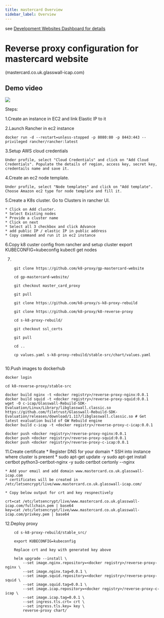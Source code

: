 ```yaml
---
title: mastercard Overview
sidebar_label: Overview
---
```


see [Development Websites Dashboard for details](../../dashboards/websites/development.md)

# Reverse proxy configuration for mastercard website

(mastercard.co.uk.glasswall-icap.com)

## Demo video
[![](http://img.youtube.com/vi/jKVaHXvNlJQ/0.jpg)](http://www.youtube.com/watch?v=jKVaHXvNlJQ "Mastercard")


Steps:

1.Create an instance in EC2 and link Elastic IP to it

2.Launch Rancher in ec2 instance

    docker run -d --restart=unless-stopped -p 8080:80 -p 8443:443 --privileged rancher/rancher:latest

3.Setup AWS cloud credentials
    
    Under profile, select "Cloud Credentials" and click on "Add Cloud Credentials". Populate the details of region, access key, secret key, credentails name and save it.
    
4.Create an ec2 node template.

    Under profile, select "Node templates" and click on "Add template". Choose Amazon ec2 type for node template and fill it.
    
5.Create a K8s cluster.
    Go to Clusters in rancher UI.

    * Click on Add cluster. 
    * Select Existing nodes
    * Provide a cluster name
    * Click on next
    * Select all 3 checkbox and click Advance
    * add public IP / elastic IP in public address 
    * Copy command and run it in ec2 instance
    
6.Copy k8 custer config from rancher and setup cluster
    export KUBECONFIG=kubeconfig
    kubectl get nodes

7.
```
    git clone https://github.com/k8-proxy/gp-mastercard-website
    
    cd gp-mastercard-website/
    
    git checkout master_card_proxy 
    
    git pull
    
    git clone https://github.com/k8-proxy/s-k8-proxy-rebuild
    
    git clone https://github.com/k8-proxy/k8-reverse-proxy
    
    cd s-k8-proxy-rebuild/
    
    git checkout ssl_certs
    
    git pull
    
    cd ..
  
    cp values.yaml s-k8-proxy-rebuild/stable-src/chart/values.yaml 
    
``` 
     
10.Push images to dockerhub

    docker login

    cd k8-reverse-proxy/stable-src

    docker build nginx -t <docker registry>/reverse-proxy-nginx:0.0.1
    docker build squid -t <docker registry>/reverse-proxy-squid:0.0.1
    wget -O c-icap/Glasswall-Rebuild-SDK-Evaluation/Linux/Library/libglasswall.classic.so https://github.com/filetrust/Glasswall-Rebuild-SDK-Evaluation/releases/download/1.117/libglasswall.classic.so # Get latest evaluation build of GW Rebuild engine
    docker build c-icap -t <docker registry>/reverse-proxy-c-icap:0.0.1
    
    docker push <docker registry>/reverse-proxy-nginx:0.0.1
    docker push <docker registry>/reverse-proxy-squid:0.0.1 
    docker push <docker registry>/reverse-proxy-c-icap:0.0.1
    
11.Create certificate
    * Register DNS for your domain
    * SSH into instance where cluster is present
    * sudo apt-get update -y
      sudo apt-get install certbot python3-certbot-nginx -y
      sudo certbot certonly --nginx
      
    * Add your email and add domain www.mastercard.co.uk.glasswall-icap.com 
    * certificates will be created in /etc/letsencrypt/live/www.mastercard.co.uk.glasswall-icap.com/
    
    * Copy below output for crt and key respnectively
    
    crt=cat /etc/letsencrypt/live/www.mastercard.co.uk.glasswall-icap.com/fullchain.pem | base64
    key=cat /etc/letsencrypt/live/www.mastercard.co.uk.glasswall-icap.com/privkey.pem | base64
    
12.Deploy proxy
```
    cd s-k8-proxy-rebuild/stable_src/
    
    export KUBECONFIG=kubeconfig
    
    Replace crt and key with generated key above
    
    helm upgrade --install \
        --set image.nginx.repository=<docker registry>/reverse-proxy-nginx \
        --set image.nginx.tag=0.0.1 \
        --set image.squid.repository=<docker registry>/reverse-proxy-squid \
        --set image.squid.tag=0.0.1 \
        --set image.icap.repository=<docker registry>/reverse-proxy-c-icap \
        --set image.icap.tag=0.0.1 \
        --set ingress.tls.crt= crt \
        --set ingress.tls.key= key \
        reverse-proxy chart/

 ```   


